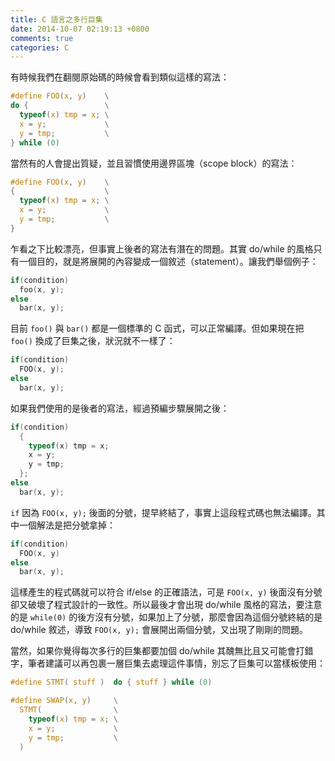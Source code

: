 ```yaml
---
title: C 語言之多行巨集
date: 2014-10-07 02:19:13 +0800
comments: true
categories: C
---
```


有時候我們在翻閱原始碼的時候會看到類似這樣的寫法：

```c
#define FOO(x, y)    \
do {                 \
  typeof(x) tmp = x; \
  x = y;             \
  y = tmp;           \
} while (0)
```

當然有的人會提出質疑，並且習慣使用邊界區塊（scope block）的寫法：

```c
#define FOO(x, y)    \
{                    \
  typeof(x) tmp = x; \
  x = y;             \
  y = tmp;           \
}
```

乍看之下比較漂亮，但事實上後者的寫法有潛在的問題。其實 do/while 的風格只有一個目的，就是將展開的內容變成一個敘述（statement）。讓我們舉個例子：

```c
if(condition)
  foo(x, y);
else
  bar(x, y);
```

目前 `foo()` 與 `bar()` 都是一個標準的 C 函式，可以正常編譯。但如果現在把 `foo()` 換成了巨集之後，狀況就不一樣了：

```c
if(condition)
  FOO(x, y);
else
  bar(x, y);
```

如果我們使用的是後者的寫法，經過預編步驟展開之後：

```c
if(condition)
  {
    typeof(x) tmp = x;
    x = y;
    y = tmp;
  };
else
  bar(x, y);
```

`if` 因為 `FOO(x, y);` 後面的分號，提早終結了，事實上這段程式碼也無法編譯。其中一個解法是把分號拿掉：

```c
if(condition)
  FOO(x, y)
else
  bar(x, y);
```

這樣產生的程式碼就可以符合 if/else 的正確語法，可是 `FOO(x, y)` 後面沒有分號卻又破壞了程式設計的一致性。所以最後才會出現 do/while 風格的寫法，要注意的是 `while(0)` 的後方沒有分號，如果加上了分號，那麼會因為這個分號終結的是 do/while 敘述，導致 `FOO(x, y);` 會展開出兩個分號，又出現了剛剛的問題。

當然，如果你覺得每次多行的巨集都要加個 do/while 其醜無比且又可能會打錯字，筆者建議可以再包裹一層巨集去處理這件事情，別忘了巨集可以當樣板使用：

```c
#define STMT( stuff )  do { stuff } while (0)

#define SWAP(x, y)     \
  STMT(                \
    typeof(x) tmp = x; \
    x = y;             \
    y = tmp;           \
  )
```
